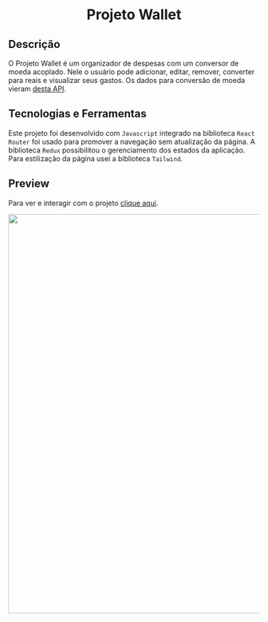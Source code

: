 <h1 align="center">Projeto Wallet</h1>

## Descrição

O Projeto Wallet é um organizador de despesas com um conversor de moeda acoplado. Nele o usuário pode adicionar, editar, remover, converter para reais e visualizar seus gastos. Os dados para conversão de moeda vieram [desta API](https://docs.awesomeapi.com.br/api-de-moedas). 

## Tecnologias e Ferramentas

Este projeto foi desenvolvido com `Javascript` integrado na biblioteca `React Router` foi usado para promover a navegação sem atualização da página. A biblioteca `Redux` possibilitou o gerenciamento dos estados da aplicação. Para estilização da página usei a biblioteca `Tailwind`.

## Preview 

Para ver e interagir com o projeto [clique aqui](https://wallet-alissonrh.vercel.app/).

<center><img src="./mobile.gif" width="800" >


<!-- Olá, Tryber!

Esse é apenas um arquivo inicial para o README do seu projeto.

É essencial que você preencha esse documento por conta própria, ok?

Não deixe de usar nossas dicas de escrita de README de projetos, e deixe sua criatividade brilhar!

⚠️ IMPORTANTE: você precisa deixar nítido:
- quais arquivos/pastas foram desenvolvidos por você; 
- quais arquivos/pastas foram desenvolvidos por outra pessoa estudante;
- quais arquivos/pastas foram desenvolvidos pela Trybe.

-->
